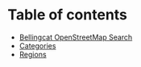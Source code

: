 # Table of contents

* [Bellingcat OpenStreetMap Search](README.md)
* [Categories](categories.md)
* [Regions](regions.md)